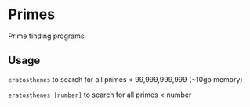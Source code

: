 # Primes
Prime finding programs

## Usage 
`eratosthenes` to search for all primes < 99,999,999,999 (~10gb memory)

`eratosthenes [number]` to search for all primes < number
